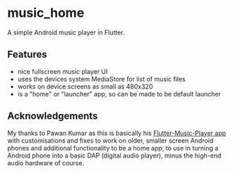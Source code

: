 # music_home

A simple Android music player in Flutter.

## Features

* nice fullscreen music player UI
* uses the devices system MediaStore for list of music files
* works on device screens as small as 480x320
* is a "home" or "launcher" app, so can be made to be default launcher

## Acknowledgements

My thanks to Pawan Kumar as this is basically his [Flutter-Music-Player app](https://github.com/iampawan/Flutter-Music-Player) with customisations and fixes to work on older, smaller screen Android phones and additional functionality to be a home app, to use in turning a Android phone into a basic DAP (digital audio player), minus the high-end audio hardware of course.
